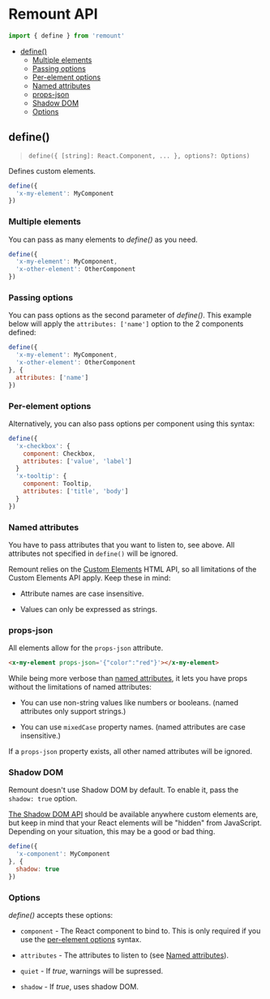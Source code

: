 # Remount API

```js
import { define } from 'remount'
```

<!-- TOC depthFrom:2 depthTo:6 withLinks:1 updateOnSave:1 orderedList:0 -->

- [define()](#define)
	- [Multiple elements](#multiple-elements)
	- [Passing options](#passing-options)
	- [Per-element options](#per-element-options)
	- [Named attributes](#named-attributes)
	- [props-json](#props-json)
	- [Shadow DOM](#shadow-dom)
	- [Options](#options)

<!-- /TOC -->

## define()

> `define({ [string]: React.Component, ... }, options?: Options)`

Defines custom elements.

```js
define({
  'x-my-element': MyComponent
})
```

### Multiple elements

You can pass as many elements to *define()* as you need.

```js
define({
  'x-my-element': MyComponent,
  'x-other-element': OtherComponent
})
```

### Passing options

You can pass options as the second parameter of *define()*. This example below will apply the `attributes: ['name']` option to the 2 components defined:

```js
define({
  'x-my-element': MyComponent,
  'x-other-element': OtherComponent
}, {
  attributes: ['name']
})
```

### Per-element options

Alternatively, you can also pass options per component using this syntax:

```js
define({
  'x-checkbox': {
    component: Checkbox,
    attributes: ['value', 'label']
  }
  'x-tooltip': {
    component: Tooltip,
    attributes: ['title', 'body']
  }
})
```


### Named attributes

You have to pass attributes that you want to listen to, see above. All attributes not specified in `define()` will be ignored.

Remount relies on the [Custom Elements](https://developer.mozilla.org/en-US/docs/Web/Web_Components/Using_custom_elements) HTML API, so all limitations of the Custom Elements API apply. Keep these in mind:

- Attribute names are case insensitive.

- Values can only be expressed as strings.

### props-json

All elements allow for the `props-json` attribute.

```html
<x-my-element props-json='{"color":"red"}'></x-my-element>
```

While being more verbose than [named attributes](#named-attributes), it lets you have props without the limitations of named attributes:

- You can use non-string values like numbers or booleans. (named attributes only support strings.)

- You can use `mixedCase` property names. (named attributes are case insensitive.)

If a `props-json` property exists, all other named attributes will be ignored.

### Shadow DOM

Remount doesn't use Shadow DOM by default. To enable it, pass the `shadow: true` option.

[The Shadow DOM API](https://developer.mozilla.org/en-US/docs/Web/Web_Components/Using_shadow_DOM) should be available anywhere custom elements are, but keep in mind that your React elements will be "hidden" from JavaScript. Depending on your situation, this may be a good or bad thing.

```js
define({
  'x-component': MyComponent
}, {
  shadow: true
})
```

### Options

*define()* accepts these options:

- `component` - The React component to bind to. This is only required if you use the [per-element options](#per-element-options) syntax.

- `attributes` - The attributes to listen to (see [Named attributes](#named-attributes)).

- `quiet` - If *true*, warnings will be supressed.

- `shadow` - If *true*, uses shadow DOM.
